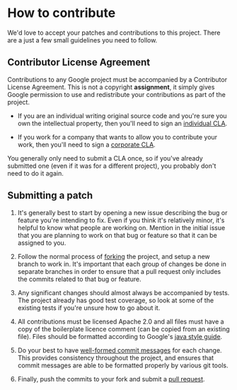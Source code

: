 # How to contribute

We'd love to accept your patches and contributions to this project. There are a
just a few small guidelines you need to follow.

## Contributor License Agreement

Contributions to any Google project must be accompanied by a Contributor License
Agreement. This is not a copyright **assignment**, it simply gives Google
permission to use and redistribute your contributions as part of the project.

*   If you are an individual writing original source code and you're sure you
    own the intellectual property, then you'll need to sign an [individual
    CLA][individual CLA].

*   If you work for a company that wants to allow you to contribute your work,
    then you'll need to sign a [corporate CLA].

You generally only need to submit a CLA once, so if you've already submitted one
(even if it was for a different project), you probably don't need to do it
again.

[individual CLA]: https://developers.google.com/open-source/cla/individual
[corporate CLA]: https://developers.google.com/open-source/cla/corporate

## Submitting a patch

1.  It's generally best to start by opening a new issue describing the bug or
    feature you're intending to fix. Even if you think it's relatively minor,
    it's helpful to know what people are working on. Mention in the initial
    issue that you are planning to work on that bug or feature so that it can be
    assigned to you.

2.  Follow the normal process of [forking] the project, and setup a new branch
    to work in. It's important that each group of changes be done in separate
    branches in order to ensure that a pull request only includes the commits
    related to that bug or feature.

3.  Any significant changes should almost always be accompanied by tests. The
    project already has good test coverage, so look at some of the existing
    tests if you're unsure how to go about it.

4.  All contributions must be licensed Apache 2.0 and all files must have a copy
    of the boilerplate licence comment (can be copied from an existing file).
    Files should be formatted according to Google's [java style guide].

5.  Do your best to have [well-formed commit messages] for each change. This
    provides consistency throughout the project, and ensures that commit
    messages are able to be formatted properly by various git tools.

6.  Finally, push the commits to your fork and submit a [pull request].

[forking]: https://help.github.com/articles/fork-a-repo
[java style guide]: http://google-styleguide.googlecode.com/svn/trunk/javaguide.html
[well-formed commit messages]: http://tbaggery.com/2008/04/19/a-note-about-git-commit-messages.html
[pull request]: https://help.github.com/articles/creating-a-pull-request
